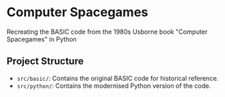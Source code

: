 # Computer Spacegames
Recreating the BASIC code from the 1980s Usborne book "Computer Spacegames" in Python

## Project Structure
- `src/basic/`: Contains the original BASIC code for historical reference.
- `src/python/`: Contains the modernised Python version of the code. 